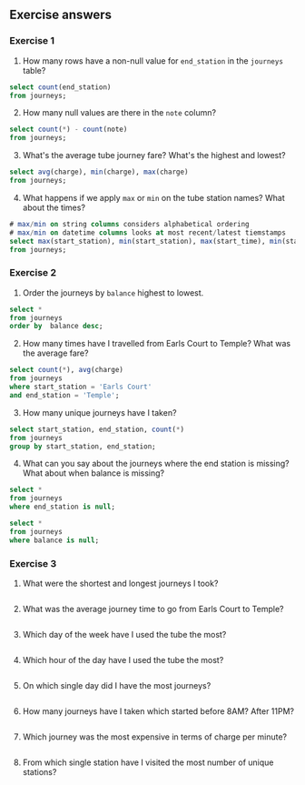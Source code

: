 ## Exercise answers

### Exercise 1

1. How many rows have a non-null value for `end_station` in the `journeys` table?
```sql
select count(end_station)
from journeys;
```

2. How many null values are there in the `note` column?
```sql
select count(*) - count(note)
from journeys;
```

3. What's the average tube journey fare?  What's the highest and lowest?
```sql
select avg(charge), min(charge), max(charge)
from journeys;
```

4. What happens if we apply `max` or `min` on the tube station names?  What about the times?
```sql
# max/min on string columns considers alphabetical ordering
# max/min on datetime columns looks at most recent/latest tiemstamps
select max(start_station), min(start_station), max(start_time), min(start_time)
from journeys;
```

### Exercise 2

1. Order the journeys by `balance` highest to lowest.
```sql
select *
from journeys
order by  balance desc;
```

2. How many times have I travelled from Earls Court to Temple?  What was the average fare?
```sql
select count(*), avg(charge)
from journeys
where start_station = 'Earls Court'
and end_station = 'Temple';
```

3. How many unique journeys have I taken?
```sql
select start_station, end_station, count(*)
from journeys
group by start_station, end_station;
```

4. What can you say about the journeys where the end station is missing?  What about when balance is missing?
```sql
select *
from journeys
where end_station is null;

select *
from journeys
where balance is null;
```

### Exercise 3

1. What were the shortest and longest journeys I took?
```sql
```

2. What was the average journey time to go from Earls Court to Temple?
```sql
```

3. Which day of the week have I used the tube the most?
```sql
```

4. Which hour of the day have I used the tube the most?
```sql
```

5. On which single day did I have the most journeys?
```sql
```

6. How many journeys have I taken which started before 8AM?  After 11PM?
```sql
```

7. Which journey was the most expensive in terms of charge per minute?
```sql
```

8. From which single station have I visited the most number of unique stations?
```sql
```
